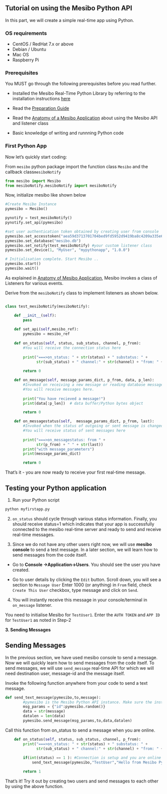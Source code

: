 ## Tutorial on using  the Mesibo Python API

In this part, we will create a simple real-time app using Python.

### OS requirements
- CentOS / RedHat 7.x or above
- Debian / Ubuntu
- Mac OS
- Raspberry Pi

### Prerequisites

You MUST go through the following prerequisites before you read further.

- Installed the Mesibo Real-Time Python Library by referring to the installation instructions 
  [here](https://mesibo.com/documentation/install/python) 

- Read the [Preparation Guide](https://mesibo.com/documentation/tutorials/first-app/)

- Read the [Anatomy of a Mesibo Application](https://mesibo.com) about using the Mesibo API and listener class

- Basic knowledge of writing and runnning Python code


### First Python App

Now let’s quickly start coding:

From `mesibo` python package import the function class `Mesibo` and the callback class`mesiboNotify` 

```python
from mesibo import Mesibo 
from mesiboNotify.mesiboNotify import mesiboNotify
```

Now, initialize mesibo like shown below
```python
#Create Mesibo Instance
pymesibo = Mesibo()

pynotify = test_mesiboNotify() 
pynotify.set_api(pymesibo)

#set user authentication token obtained by creating user from console
pymesibo.set_accesstoken("aea59d3713701704bed9fd5952d9419ba8c4209a335e664ef2g")
pymesibo.set_database("mesibo.db")
pymesibo.set_notify(test_mesiboNotify) #your custom listener class
pymesibo.set_device(1, "MyUser", "mypythonapp", "1.0.0")

# Initialisation complete. Start Mesibo ..
pymesibo.start()
pymesibo.wait()

```

As explained in [Anatomy of Mesibo Application](https://mesibo.com), Mesibo invokes a class of Listeners for various events. 

Derive from the `mesiboNotify` class to implement listeners as shown below.


```python

class test_mesiboNotify(mesiboNotify): 

    def __init__(self):
        pass
    
    def set_api(self,mesibo_ref):
        pymesibo = mesibo_ref
    
    def on_status(self, status, sub_status, channel, p_from):
        #You will receive the connection status here
        
        print("===>on_status: " + str(status) + " substatus: " +
              str(sub_status) + " channel:" + str(channel) + "from: " + str(p_from))
        
        return 0

    def on_message(self, message_params_dict, p_from, data, p_len):
        #Invoked on receiving a new message or reading database messages
        #You will receive messages here.
       
        print("You have recieved a message!")
        print(data[:p_len])  # data buffer/Python bytes object

        return 0

    def on_messagestatus(self,  message_params_dict, p_from, last):
        #Invoked when the status of outgoing or sent message is changed
        #You will receive status of sent messages here
        
        print("===>on_messagestatus: from " +
              str(p_from) + " " + str(last))
        print("with message_parameters")
        print(message_params_dict)

        return 0


```
That’s it - you are now ready to receive your first real-time message.

## Testing your Python application
1. Run your Python script 

```bash
python myfirstapp.py
```

2. `on_status` should cycle through various status information. Finally, you should receive status=1 which indicates that your app is successfully connected to the mesibo real-time server and ready to send and receive real-time messages.

3. Since we do not have any other users right now, we will use **mesibo console** to send a test message. In a later section, we will learn how to send messages from the code itself.

- Go to **Console ->Application->Users**. You should see the user you have created.

- Go to user details by clicking the `Edit` button. Scroll down, you will see a section to `Message User`
Enter 1000 (or anything) in `From` field, check `Create This User` checkbox, type message and click on `Send`.

4. You will instantly receive this message in your console/terminal in `on_message` listener.


You need to initialise Mesibo for `TestUser1`. Enter the `AUTH TOKEN` and `APP ID`
for `TestUser1` as noted in Step-2
 

**3. Sending Messages**

## Sending Messages
In the previous section, we have used mesibo console to send a message. Now we will quickly learn how to send messages from the code itself. To send messages, we will use `send_message` real-time API for which we will need destination user, message-id and the message itself.

Invoke the following function anywhere from your code to send a text message. 

```python
def send_text_message(pymesibo,to,message):
        #pymesibo is the Mesibo Python API instance. Make sure the instance is initialised before you call API functions 
        msg_params = {"id":pymesibo.random()}
        data = str(message)
        datalen = len(data)
        pymesibo.send_message(msg_params,to,data,datalen)

```
Call this function from on_status to send a message when you are online.
```python
    def on_status(self, status, sub_status, channel, p_from):
        print("===>on_status: " + str(status) + " substatus: " +
              str(sub_status) + " channel:" + str(channel) + "from: " + str(p_from))
        
        if(int(status) == 1 ): #Connection is setup and you are online
            send_text_message(pymesibo,"TestUser","Hello from Mesibo Python. I am Online!")

        return 1
```
That’s it! Try it out by creating two users and send messages to each other by using the above function.
